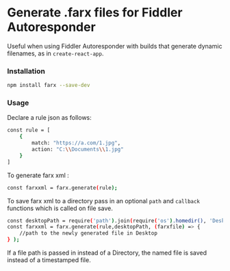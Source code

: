 # Generate .farx files for Fiddler Autoresponder 

Useful when using Fiddler Autoresponder with builds that generate dynamic filenames, as in `create-react-app`.

### Installation
```sh
npm install farx --save-dev
```
### Usage

Declare a rule json as follows:
```sh
const rule = [
    {
        match: "https://a.com/1.jpg",
        action: "C:\\Documents\\1.jpg"
    }
]
```

To generate farx xml :

```sh
const farxxml = farx.generate(rule);
```

To save farx xml to a directory pass in an optional `path` and `callback` functions which is called on file save.

```sh
const desktopPath = require('path').join(require('os').homedir(), 'Desktop');
const farxxml = farx.generate(rule,desktopPath, (farxfile) => {
    //path to the newly generated file in Desktop
} );
```
If a file path is passed in instead of a Directory, the named file is saved instead of a timestamped file.